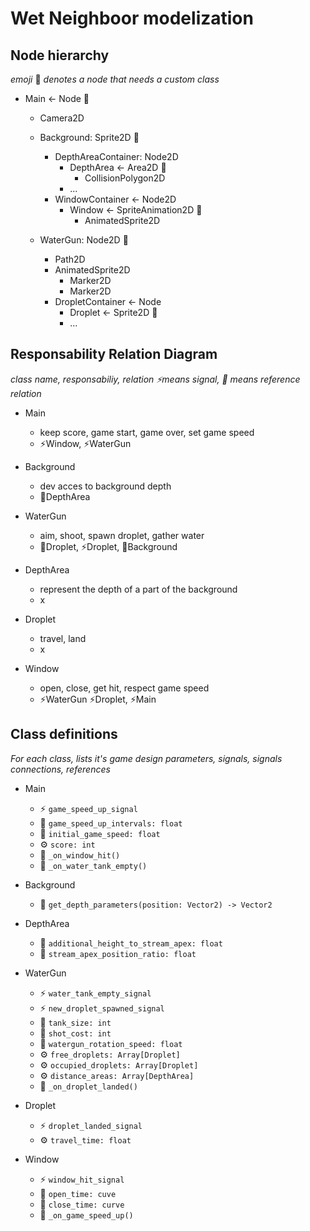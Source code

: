 # Wet Neighboor modelization


## Node hierarchy
_emoji_ 📰 _denotes a node that needs a custom class_

- Main <- Node 📰
    - Camera2D

    - Background: Sprite2D 📰
        - DepthAreaContainer: Node2D
            - DepthArea <- Area2D 📰
                - CollisionPolygon2D
            - ...
        - WindowContainer <- Node2D
            - Window <- SpriteAnimation2D 📰
                - AnimatedSprite2D

    - WaterGun: Node2D 📰
        - Path2D
        - AnimatedSprite2D
            - Marker2D
            - Marker2D
        - DropletContainer <- Node
            - Droplet <- Sprite2D 📰
            - ...


## Responsability Relation Diagram
_class name, responsabiliy, relation_
_⚡means signal, 📁 means reference relation_

- Main
    - keep score, game start, game over, set game speed
    - ⚡Window, ⚡WaterGun

- Background
    - dev acces to background depth
    - 📁DepthArea

- WaterGun
    - aim, shoot, spawn droplet, gather water
    - 📁Droplet, ⚡Droplet, 📁Background

- DepthArea
    - represent the depth of a part of the background
    - x

- Droplet
    - travel, land
    - x

- Window
    - open, close, get hit, respect game speed
    - ⚡WaterGun ⚡Droplet, ⚡Main



## Class definitions
_For each class, lists it's game design parameters, signals, signals connections, references_

- Main
    - ⚡ `game_speed_up_signal`
    - 👾 `game_speed_up_intervals: float`
    - 👾 `initial_game_speed: float`
    - ⚙️ `score: int`
    - 🔌 `_on_window_hit()`
    - 🔌 `_on_water_tank_empty()`

- Background
    - 🔧 `get_depth_parameters(position: Vector2) -> Vector2`

- DepthArea
    - 👾 `additional_height_to_stream_apex: float`
    - 👾 `stream_apex_position_ratio: float`

- WaterGun
    - ⚡ `water_tank_empty_signal`
    - ⚡ `new_droplet_spawned_signal`
    - 👾 `tank_size: int`
    - 👾 `shot_cost: int`
    - 👾 `watergun_rotation_speed: float`
    - ⚙️ `free_droplets: Array[Droplet]`
    - ⚙️ `occupied_droplets: Array[Droplet]`
    - ⚙️ `distance_areas: Array[DepthArea]`
    - 🔌 `_on_droplet_landed()`

- Droplet
    - ⚡ `droplet_landed_signal`
    - ⚙️ `travel_time: float`

- Window
    - ⚡ `window_hit_signal`
    - 👾 `open_time: cuve`
    - 👾 `close_time: curve`
    - 🔌 `_on_game_speed_up()`
